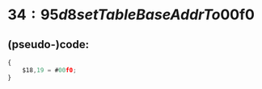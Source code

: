 ﻿
# $34:95d8 setTableBaseAddrTo$00f0

<summary></summary>

## (pseudo-)code:
```js
{
	$18,19 = #00f0;
}
```



